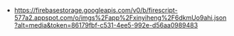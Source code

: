 - https://firebasestorage.googleapis.com/v0/b/firescript-577a2.appspot.com/o/imgs%2Fapp%2Fxinyiheng%2F6dkmUo9ahi.json?alt=media&token=86179fbf-c531-4ee5-992e-d56aa0989483
